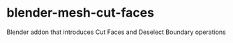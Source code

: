 blender-mesh-cut-faces
======================

Blender addon that introduces Cut Faces and Deselect Boundary operations

